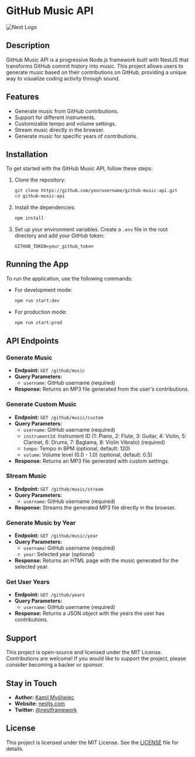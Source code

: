 # GitHub Music API

![Nest Logo](https://nestjs.com/img/logo-small.svg)

## Description

GitHub Music API is a progressive Node.js framework built with NestJS that transforms GitHub commit history into music. This project allows users to generate music based on their contributions on GitHub, providing a unique way to visualize coding activity through sound.

## Features

- Generate music from GitHub contributions.
- Support for different instruments.
- Customizable tempo and volume settings.
- Stream music directly in the browser.
- Generate music for specific years of contributions.

## Installation

To get started with the GitHub Music API, follow these steps:

1. Clone the repository:
   ```bash
   git clone https://github.com/yourusername/github-music-api.git
   cd github-music-api
   ```

2. Install the dependencies:
   ```bash
   npm install
   ```

3. Set up your environment variables. Create a `.env` file in the root directory and add your GitHub token:
   ```plaintext
   GITHUB_TOKEN=your_github_token
   ```

## Running the App

To run the application, use the following commands:

- For development mode:
  ```bash
  npm run start:dev
  ```

- For production mode:
  ```bash
  npm run start:prod
  ```

## API Endpoints

### Generate Music

- **Endpoint:** `GET /github/music`
- **Query Parameters:**
  - `username`: GitHub username (required)
- **Response:** Returns an MP3 file generated from the user's contributions.

### Generate Custom Music

- **Endpoint:** `GET /github/music/custom`
- **Query Parameters:**
  - `username`: GitHub username (required)
  - `instrumentId`: Instrument ID (1: Piano, 2: Flute, 3: Guitar, 4: Violin, 5: Clarinet, 6: Drums, 7: Baglama, 8: Violin Vibrato) (required)
  - `tempo`: Tempo in BPM (optional, default: 120)
  - `volume`: Volume level (0.0 - 1.0) (optional, default: 0.5)
- **Response:** Returns an MP3 file generated with custom settings.

### Stream Music

- **Endpoint:** `GET /github/music/stream`
- **Query Parameters:**
  - `username`: GitHub username (required)
- **Response:** Streams the generated MP3 file directly in the browser.

### Generate Music by Year

- **Endpoint:** `GET /github/music/year`
- **Query Parameters:**
  - `username`: GitHub username (required)
  - `year`: Selected year (optional)
- **Response:** Returns an HTML page with the music generated for the selected year.

### Get User Years

- **Endpoint:** `GET /github/years`
- **Query Parameters:**
  - `username`: GitHub username (required)
- **Response:** Returns a JSON object with the years the user has contributions.

## Support

This project is open-source and licensed under the MIT License. Contributions are welcome! If you would like to support the project, please consider becoming a backer or sponsor.

## Stay in Touch

- **Author:** [Kamil Myśliwiec](https://kamilmysliwiec.com)
- **Website:** [nestjs.com](https://nestjs.com/)
- **Twitter:** [@nestframework](https://twitter.com/nestframework)

## License

This project is licensed under the MIT License. See the [LICENSE](LICENSE) file for details.
